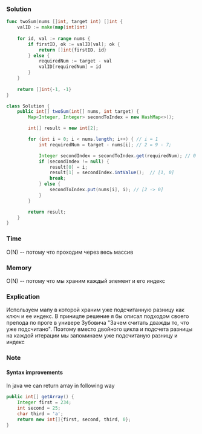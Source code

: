 ### Solution
```go
func twoSum(nums []int, target int) []int {
    valID := make(map[int]int)
    
    for id, val := range nums {
        if firstID, ok := valID[val]; ok {
            return []int{firstID, id}
        } else {
            requiredNum := target - val
            valID[requiredNum] = id
        }
    }
    
    return []int{-1, -1}
}
```
```java
class Solution {
    public int[] twoSum(int[] nums, int target) {
        Map<Integer, Integer> secondToIndex = new HashMap<>();

        int[] result = new int[2];

        for (int i = 0; i < nums.length; i++) { // i = 1
            int requiredNum = target - nums[i]; // 2 = 9 - 7;

            Integer secondIndex = secondToIndex.get(requiredNum); // 0
            if (secondIndex != null) {
                result[0] = i;
                result[1] = secondIndex.intValue();  // [1, 0]
                break;
            } else {
                secondToIndex.put(nums[i], i); // [2 -> 0]
            }
        }

        return result;
    }
}
```

### Time
O(N) -- потому что проходим через весь массив 
### Memory
O(N) -- потому что мы храним каждый элемент и его индекс
### Explication
Используем мапу в которой храним уже подсчитанную разницу как ключ и ее индекс. В приницпе решение я бы описал подходом своего препода по проге в универе Зубовича
"Зачем считать дважды то, что уже подсчитано". Поэтому вместо двойного цикла и подсчета разницы на каждой итерации мы запоминаем уже подсчитаную разницу и индекс
### Note
#### Syntax improvements
In java we can return array in following way
```java
public int[] getArray() {
    Integer first = 234;
    int second = 25;
    char third = 'a';
    return new int[]{first, second, third, 0};
}
```